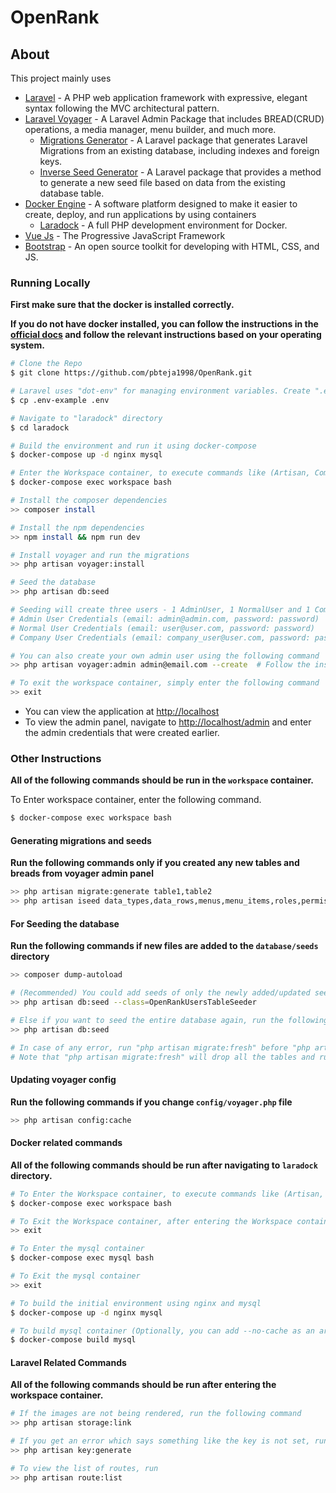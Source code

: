 # OpenRank

## About
This project mainly uses
- [Laravel](https://laravel.com/) - A PHP web application framework with expressive, elegant syntax following the MVC architectural pattern.
- [Laravel Voyager](https://laravelvoyager.com/) - A Laravel Admin Package that includes BREAD(CRUD) operations, a media manager, menu builder, and much more.
    - [Migrations Generator](https://github.com/Xethron/migrations-generator) - A Laravel package that generates Laravel Migrations from an existing database, including indexes and foreign keys.
    - [Inverse Seed Generator](https://github.com/orangehill/iseed) - A Laravel package that provides a method to generate a new seed file based on data from the existing database table.     
- [Docker Engine](https://www.docker.com/products/docker-engine) - A software platform designed to make it easier to create, deploy, and run applications by using containers
    - [Laradock](https://laradock.io/) - A full PHP development environment for Docker.
- [Vue Js](https://vuejs.org/) - The Progressive JavaScript Framework
- [Bootstrap](https://getbootstrap.com/docs/4.0/getting-started/introduction/) - An open source toolkit for developing with HTML, CSS, and JS.

### Running Locally

**First make sure that the docker is installed correctly.** 

**If you do not have docker installed, you can follow the instructions in the [official docs](https://hub.docker.com/search/?type=edition&offering=community) and follow the relevant instructions based on your operating system.**

```bash
# Clone the Repo
$ git clone https://github.com/pbteja1998/OpenRank.git

# Laravel uses "dot-env" for managing environment variables. Create ".env" file from ".env-example" file
$ cp .env-example .env

# Navigate to "laradock" directory
$ cd laradock

# Build the environment and run it using docker-compose
$ docker-compose up -d nginx mysql

# Enter the Workspace container, to execute commands like (Artisan, Composer, PHPUnit, Gulp, …)
$ docker-compose exec workspace bash

# Install the composer dependencies
>> composer install

# Install the npm dependencies
>> npm install && npm run dev

# Install voyager and run the migrations
>> php artisan voyager:install

# Seed the database
>> php artisan db:seed

# Seeding will create three users - 1 AdminUser, 1 NormalUser and 1 CompanyUser
# Admin User Credentials (email: admin@admin.com, password: password)
# Normal User Credentials (email: user@user.com, password: password)
# Company User Credentials (email: company_user@user.com, password: password)

# You can also create your own admin user using the following command
>> php artisan voyager:admin admin@email.com --create  # Follow the instructions to set name and password of admin

# To exit the workspace container, simply enter the following command
>> exit
```


- You can view the application at [http://localhost](http://localhost)
- To view the admin panel, navigate to [http://localhost/admin](http://localhost/admin) and enter the admin credentials that were created earlier.


### Other Instructions 
**All of the following commands should be run in the `workspace` container.**

To Enter workspace container, enter the following command.
```bash
$ docker-compose exec workspace bash
```

#### Generating migrations and seeds 
**Run the following commands only if you created any new tables and breads from voyager admin panel**
```bash
>> php artisan migrate:generate table1,table2
>> php artisan iseed data_types,data_rows,menus,menu_items,roles,permissions,permission_role,settings,translations --classnameprefix=OpenRank
```

#### For Seeding the database
**Run the following commands if new files are added to the `database/seeds` directory**
```bash
>> composer dump-autoload

# (Recommended) You could add seeds of only the newly added/updated seed files by specifying the class name
>> php artisan db:seed --class=OpenRankUsersTableSeeder

# Else if you want to seed the entire database again, run the following command
>> php artisan db:seed

# In case of any error, run "php artisan migrate:fresh" before "php artisan db:seed"
# Note that "php artisan migrate:fresh" will drop all the tables and runs the all migrations again 
```

#### Updating voyager config
**Run the following commands if you change `config/voyager.php` file**
```bash
>> php artisan config:cache
```

#### Docker related commands
**All of the following commands should be run after navigating to `laradock` directory.**

```bash
# To Enter the Workspace container, to execute commands like (Artisan, Composer, PHPUnit, Gulp, …)
$ docker-compose exec workspace bash

# To Exit the Workspace container, after entering the Workspace container
>> exit

# To Enter the mysql container
$ docker-compose exec mysql bash

# To Exit the mysql container
>> exit

# To build the initial environment using nginx and mysql
$ docker-compose up -d nginx mysql

# To build mysql container (Optionally, you can add --no-cache as an argument)
$ docker-compose build mysql
```

#### Laravel Related Commands
**All of the following commands should be run after entering the workspace container.**

```bash
# If the images are not being rendered, run the following command
>> php artisan storage:link

# If you get an error which says something like the key is not set, run the following command
>> php artisan key:generate

# To view the list of routes, run
>> php artisan route:list
```
